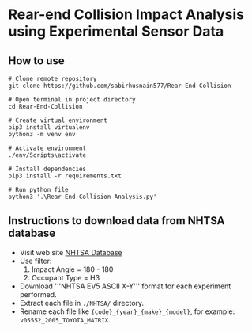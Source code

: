 # Rear-end Collision Impact Analysis using Experimental Sensor Data

## How to use
```pwsh
# Clone remote repository
git clone https://github.com/sabirhusnain577/Rear-End-Collision

# Open terminal in project directory
cd Rear-End-Collision

# Create virtual environment
pip3 install virtualenv
python3 -m venv env

# Activate environment
./env/Scripts\activate

# Install dependencies
pip3 install -r requirements.txt

# Run python file
python3 '.\Rear End Collision Analysis.py'
```

## Instructions to download data from NHTSA database

- Visit web site [NHTSA Database](https://www.nhtsa.gov/research-data/research-testing-databases#/vehicle)
- Use filter:
  1. Impact Angle = 180 - 180
  2. Occupant Type = H3
- Download '''NHTSA EV5 ASCII X-Y''' format for each experiment performed.
- Extract each file in `./NHTSA/` directory.
- Rename each file like `{code}_{year}_{make}_{model}`, for example: `v05552_2005_TOYOTA_MATRIX`.
